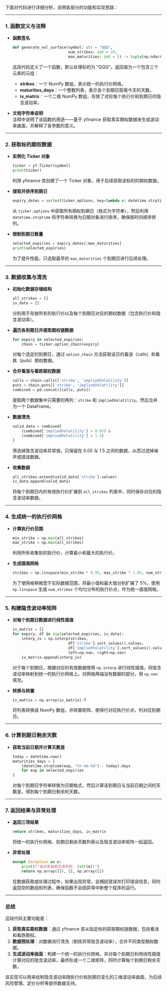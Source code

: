 下面对代码进行详细分析，说明各部分的功能和实现思路：

---

### 1. 函数定义与注释
- **函数签名**  
  ```python
  def generate_vol_surface(symbol: str = "QQQ", 
                           num_strikes: int = 20,
                           max_maturities: int = 5) -> tuple[np.ndarray, list[int], np.ndarray]:
  ```
  这段代码定义了一个函数，默认处理标的为 "QQQ"。返回值为一个包含三个元素的元组：  
  - **strikes**：一个 NumPy 数组，表示统一的执行价网格。  
  - **maturities_days**：一个整数列表，表示各个到期日距离今天的天数。  
  - **iv_matrix**：一个二维 NumPy 数组，存放了对应每个执行价和到期日的隐含波动率。

- **文档字符串说明**  
  注释中说明了该函数的用途——基于 yfinance 获取真实期权数据来生成波动率曲面，并解释了各参数的意义。

---

### 2. 获取标的期权数据
- **实例化 Ticker 对象**  
  ```python
  ticker = yf.Ticker(symbol)
  print(ticker)
  ```
  利用 yfinance 库创建了一个 Ticker 对象，用于后续获取该标的的期权数据。

- **提取并排序到期日**  
  ```python
  expiry_dates = sorted(ticker.options, key=lambda x: datetime.strptime(x, "%Y-%m-%d"))
  ```
  从 `ticker.options` 中获取所有期权到期日（格式为字符串），然后利用 `datetime.strptime` 将字符串转换为日期对象进行排序，确保按时间顺序排列。

- **限制到期日数量**  
  ```python
  selected_expiries = expiry_dates[:max_maturities]
  print(selected_expiries)
  ```
  为了提升性能，只选取最早的 `max_maturities` 个到期日进行后续处理。

---

### 3. 数据收集与清洗
- **初始化数据存储结构**  
  ```python
  all_strikes = []
  iv_data = []
  ```
  分别用于存放所有的执行价以及每个到期日对应的期权数据（包含执行价和隐含波动率）。

- **遍历各到期日并提取期权链数据**  
  ```python
  for expiry in selected_expiries:
      chain = ticker.option_chain(expiry)
  ```
  对每个选定的到期日，通过 `option_chain` 方法获取该日的看涨（calls）和看跌（puts）期权数据。

- **合并看涨与看跌期权数据**  
  ```python
  calls = chain.calls[['strike', 'impliedVolatility']]
  puts = chain.puts[['strike', 'impliedVolatility']]
  combined = pd.concat([calls, puts])
  ```
  提取两个数据集中只需要的两列：`strike` 和 `impliedVolatility`，然后合并为一个 DataFrame。

- **数据清洗**  
  ```python
  valid_data = combined[
      (combined['impliedVolatility'] > 0.05) & 
      (combined['impliedVolatility'] < 1.5)
  ]
  ```
  筛选掉隐含波动率异常值，只保留在 0.05 与 1.5 之间的数据，从而过滤掉噪声或错误数据。

- **收集数据**  
  ```python
  all_strikes.extend(valid_data['strike'].values)
  iv_data.append(valid_data)
  ```
  将每个到期日内的有效执行价扩展到 `all_strikes` 列表中，同时保存对应的隐含波动率数据。

---

### 4. 生成统一的执行价网格
- **计算执行价范围**  
  ```python
  min_strike = np.min(all_strikes)
  max_strike = np.max(all_strikes)
  ```
  利用所有收集到的执行价，计算最小和最大的执行价。

- **生成插值网格**  
  ```python
  strikes = np.linspace(min_strike * 0.95, max_strike * 1.05, num_strikes)
  ```
  为了使网格稍微宽于实际数据范围，将最小值和最大值分别扩展了 5%。使用 `np.linspace` 生成 `num_strikes` 个均匀分布的执行价点，作为统一插值网格。

---

### 5. 构建隐含波动率矩阵
- **对每个到期日数据进行线性插值**  
  ```python
  iv_matrix = []
  for expiry, df in zip(selected_expiries, iv_data):
      interp_iv = np.interp(strikes,
                           df['strike'].sort_values().values,
                           df['impliedVolatility'].sort_values().values,
                           left=np.nan, right=np.nan)
      iv_matrix.append(interp_iv)
  ```
  对于每个到期日，根据对应的有效数据使用 `np.interp` 进行线性插值，将隐含波动率映射到统一的执行价网格上。对网格两端没有数据的部分，用 `np.nan` 填充。

- **转换与转置**  
  ```python
  iv_matrix = np.array(iv_matrix).T
  ```
  将列表转换成 NumPy 数组，并转置矩阵，使得行对应执行价点，列对应到期日。

---

### 6. 计算到期日剩余天数
- **获取当前日期并计算天数差**  
  ```python
  today = datetime.now()
  maturities_days = [
      (datetime.strptime(exp, "%Y-%m-%d") - today).days
      for exp in selected_expiries
  ]
  ```
  对每个到期日字符串转换为日期格式，然后计算该到期日与当前日期之间的天数差，得到每个到期日剩余的天数。

---

### 7. 返回结果与异常处理
- **返回三项结果**  
  ```python
  return strikes, maturities_days, iv_matrix
  ```
  将统一的执行价网格、到期日剩余天数列表以及隐含波动率矩阵一起返回。

- **异常处理**  
  ```python
  except Exception as e:
      print(f"波动率曲面生成失败: {str(e)}")
      return np.array([]), [], np.array([])
  ```
  在数据获取或处理过程中，如果出现异常，会捕捉错误并打印错误信息，同时返回空的数组和列表，确保函数不会因异常中断整个程序的运行。

---

### 总结
这段代码主要功能是：
1. **获取真实期权数据**：通过 yfinance 库从指定标的获取期权链数据，包括看涨和看跌期权。
2. **数据预处理**：对数据进行清洗（剔除异常隐含波动率），合并不同类型期权数据。
3. **生成波动率曲面**：构建一个统一的执行价网格，并对每个到期日利用线性插值计算对应的隐含波动率，最终形成一个二维矩阵，同时计算每个到期日剩余天数。

该实现可以用来绘制隐含波动率随执行价和到期日变化的三维波动率曲面，为后续风险管理、定价分析等提供数据支持。